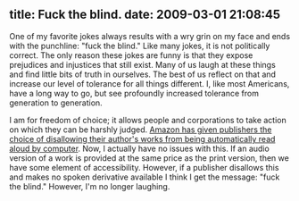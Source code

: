 title: Fuck the blind.
date: 2009-03-01 21:08:45
---

<p>One of my favorite jokes always results with a wry grin on my face and ends with the punchline: "fuck the blind."  Like many jokes, it is not politically correct. The only reason these jokes are funny is that they expose prejudices and injustices that still exist.  Many of us laugh at these things and find little bits of truth in ourselves.  The best of us reflect on that and increase our level of tolerance for all things different.  I, like most Americans, have a long way to go, but see profoundly increased tolerance from generation to generation.</p>  <p>I am for freedom of choice; it allows people and corporations to take action on which they can be harshly judged.  <a href="http://www.electronista.com/articles/09/02/27/amazon.kindle.tts.change/">Amazon has given publishers the choice of disallowing their author's works from being automatically read aloud by computer</a>.  Now, I actually have no issues with this.  If an audio version of a work is provided at the same price as the print version, then we have some element of accessibility.  However, if a publisher disallows this and makes no spoken derivative available I think I get the message: "fuck the blind."  However, I'm no longer laughing.</p>
